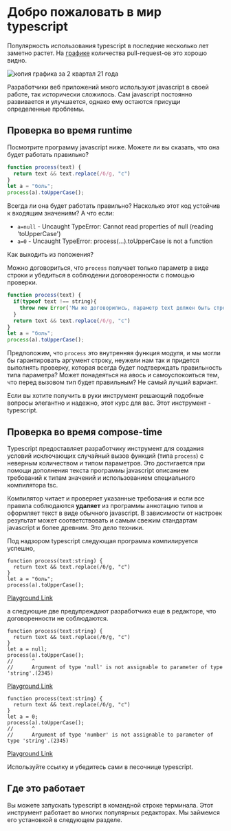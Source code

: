 # Добро пожаловать в мир typescript

Популярность использования typescript в последние несколько лет заметно растет. На [графике](https://madnight.github.io/githut/#/pull_requests/2021/2) количества pull-request-ов это хорошо видно.

![копия графика за 2 квартал 21 года]('assets/popularity.png')

Разработчики веб приложений много используют javascript в своей работе, так  исторически сложилось. Сам javascript постоянно развивается и улучшается, однако ему остаются присущи определенные проблемы.

## Проверка во время runtime

Посмотрите программу javascript ниже. Можете ли вы сказать, что она будет работать правильно?

```javascript
function process(text) {
  return text && text.replace(/б/g, "с")
}
let a = "боль";
process(a).toUpperCase();

```

Всегда ли она будет работать правильно? Насколько этот код устойчив к входящим значениям? А что если:

* `a=null` - Uncaught TypeError: Cannot read properties of null (reading 'toUpperCase')
* `a=0` - Uncaught TypeError: process(...).toUpperCase is not a function

Как выходить из положения?

Можно договориться, что `process` получает только параметр в виде строки и убедиться в соблюдении договоренности с помощью проверки.

```javascript
function process(text) {
  if(typeof text !== string){
    throw new Error('Мы же договорились, параметр text должен быть строкой'):
  }
  return text && text.replace(/б/g, "с")
}
let a = "боль";
process(a).toUpperCase();

```

Предположим, что `process` это внутренняя функция модуля, и мы могли бы гарантировать аргумент строку, неужели нам так и придется выполнять проверку, которая всегда будет подтверждать правильность типа параметра? Может понадеяться на авось и самоуспокоиться тем, что перед вызовом тип будет правильным? Не самый лучший вариант.

Если вы хотите получить в руки инструмент решающий подобные вопросы элегантно и надежно, этот курс для вас. Этот инструмент - typescript.

## Проверка во время compose-time

Typescript предоставляет разработчику инструмент для создания условий исключающих случайный вызов функций (типа `process`) с неверным количеством и типом параметров. Это достигается при помощи дополнения текста программы javascript описанием требований к типам значений и использованием специального компилятора tsc.

Компилятор читает и проверяет указанные требования и если все правила соблюдаются **удаляет** из программы аннотацию типов и оформляет текст в виде обычного javascript. В зависимости от настроек результат может соответствовать и самым свежим стандартам javascript и более древним. Это дело техники.

Под надзором typescript следующая программа компилируется успешно,

```tsx
function process(text:string) {
  return text && text.replace(/б/g, "с")
}
let a = "боль";
process(a).toUpperCase();
```

[Playground Link](https://www.typescriptlang.org/play?#code/GYVwdgxgLglg9mABABwE5wgUwM7YBRSYAeUAXNlKjGAOYCUiA3gFCKKqZQipKEmIAyAYj5QAdB2QAbAIZY8AekCMIApoAaRACJAgiCa6zAL7MpnRDMQBeLUsB8IIG4QQDIgmgNzM0GHPhl0xUOAFVkZExUAGEZbEw8OmcgA)

а следующие две предупреждают разработчика еще в редакторе, что договоренности не соблюдаются.

```tsx
function process(text:string) {
  return text && text.replace(/б/g, "с")
}
let a = null;
process(a).toUpperCase();
//      ^
//      Argument of type 'null' is not assignable to parameter of type 'string'.(2345)
```

[Playground Link](https://www.typescriptlang.org/play?#code/GYVwdgxgLglg9mABABwE5wgUwM7YBRSYAeUAXNlKjGAOYCUiA3gFCKKqZQipKEmIAyAYj5QAdB2QAbAIZY8AekCMIApoAaRACJAgiCa6zAL7MpnRDMQBeRGBBSpAbmZoMOfDLpiocAKrJkmVABhGWxMPDp7IA)

```tsx
function process(text:string) {
  return text && text.replace(/б/g, "с")
}
let a = 0;
process(a).toUpperCase();
//      ^
//      Argument of type 'number' is not assignable to parameter of type 'string'.(2345)
```

[Playground Link](https://www.typescriptlang.org/play?#code/GYVwdgxgLglg9mABABwE5wgUwM7YBRSYAeUAXNlKjGAOYCUiA3gFCKKqZQipKEmIAyAYj5QAdB2QAbAIZY8AekCMIApoAaRACJAgiCa6zAL7MpnRDMQBeRAAYA3MzQYc+GXTFQ4AVWTJMqAMIy2Jh4dLZAA)

Используйте ссылку и убедитесь сами в песочнице typescript.

## Где это работает

Вы можете запускать typescript в командной строке терминала. Этот инструмент работает во многих популярных редакторах. Мы займемся его установкой в следующем разделе.
